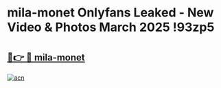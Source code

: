 # mila-monet Onlyfans Leaked - New Video & Photos March 2025 !93zp5

# <h2><a href="https://0vtls9.iuczelnia.edu.pl?title=mila-monet&ref=93zp5">🔗👉 🔴 mila-monet</a></h2>

[![acn](https://github.com/user-attachments/assets/0f9c940e-d8b0-45ae-aac7-cd30a18b3e1c)](https://0vtls9.iuczelnia.edu.pl?title=mila-monet&ref=93zp5)

